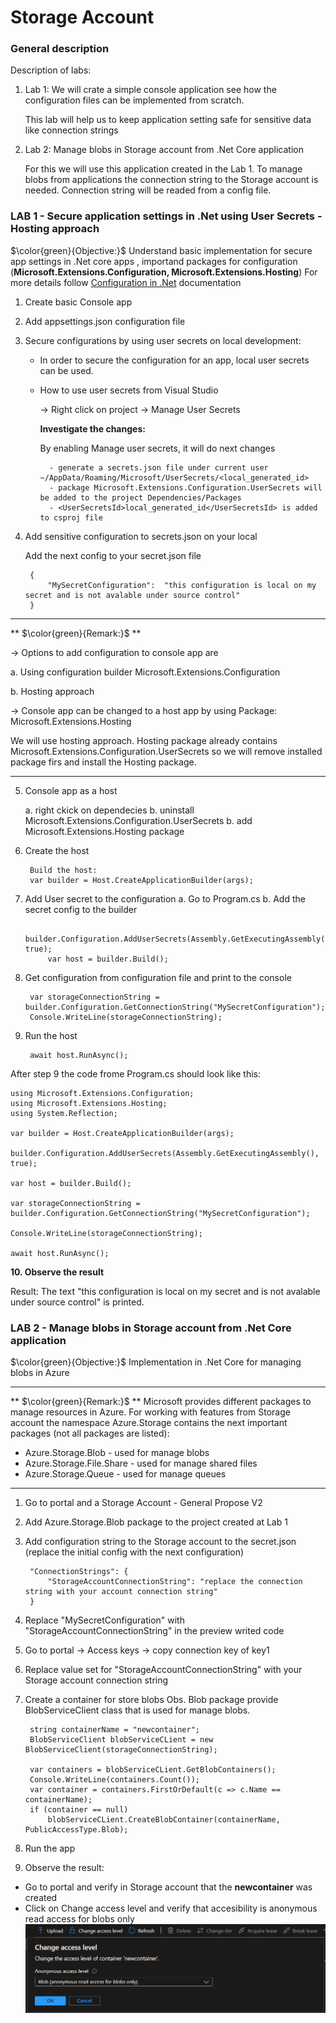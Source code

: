 # Storage Account
### General description

Description of labs:
1. Lab 1: We will crate a simple console application see how the configuration files can be implemented from scratch. 

	This lab will help us to keep application setting safe for sensitive data like connection strings

2. Lab 2: Manage blobs in Storage account from .Net Core application

	For this we will use this application created in the Lab 1. 
	To manage blobs from applications the connection string to the Storage account is needed. 
	Connection string will be readed from a config file.

### LAB 1 - Secure application settings in .Net using User Secrets - Hosting approach
$\color{green}{Objective:}$ Understand basic implementation for secure app settings in .Net core apps
, importand packages for configuration (**Microsoft.Extensions.Configuration, Microsoft.Extensions.Hosting**)
For more details follow [Configuration in .Net](https://learn.microsoft.com/en-us/dotnet/core/extensions/configuration) documentation

1. Create basic Console app
2. Add appsettings.json configuration file
3. Secure configurations by using user secrets on local development:
	- In order to secure the configuration for an app, local user secrets can be used.
	- How to use user secrets from Visual Studio
	
		-> Right click on project -> Manage User Secrets

		**Investigate the changes:**
		
		By enabling Manage user secrets, it will do next changes

			- generate a secrets.json file under current user ~/AppData/Roaming/Microsoft/UserSecrets/<local_generated_id>
			- package Microsoft.Extensions.Configuration.UserSecrets will be added to the project Dependencies/Packages
			- <UserSecretsId>local_generated_id</UserSecretsId> is added to csproj file

4. Add sensitive configuration to secrets.json on your local
			
	Add the next config to your secret.json file
		
		{
			"MySecretConfiguration":  "this configuration is local on my secret and is not avalable under source control"
		}
-------------------------------------------------------------------
** $\color{green}{Remark:}$ **

-> Options to add configuration to console app are

a. Using configuration builder Microsoft.Extensions.Configuration

b. Hosting approach 

-> Console app can be changed to a host app by using Package: Microsoft.Extensions.Hosting

We will use hosting approach. Hosting package already contains Microsoft.Extensions.Configuration.UserSecrets so we will remove installed package firs and install the Hosting package.

--------------------------------------------------------------------

5. Console app as a host

	a. right ckick on dependecies
	b. uninstall Microsoft.Extensions.Configuration.UserSecrets
	b. add Microsoft.Extensions.Hosting package 
6. Create the host

		Build the host:
		var builder = Host.CreateApplicationBuilder(args);

7. Add User secret to the configuration
	a. Go to Program.cs
	b. Add the secret config to the builder
		
			builder.Configuration.AddUserSecrets(Assembly.GetExecutingAssembly(), true);
			var host = builder.Build();
8. Get configuration from configuration file and print to the console

		var storageConnectionString = builder.Configuration.GetConnectionString("MySecretConfiguration");
		Console.WriteLine(storageConnectionString);

9. Run the host

		await host.RunAsync();


After step 9 the code frome Program.cs should look like this:
		
	using Microsoft.Extensions.Configuration;
	using Microsoft.Extensions.Hosting;
	using System.Reflection;
	
	var builder = Host.CreateApplicationBuilder(args);
	
	builder.Configuration.AddUserSecrets(Assembly.GetExecutingAssembly(), true);

	var host = builder.Build();

	var storageConnectionString = builder.Configuration.GetConnectionString("MySecretConfiguration");

	Console.WriteLine(storageConnectionString);

	await host.RunAsync();
**10. Observe the result**

Result: The text "this configuration is local on my secret and is not avalable under source control" is printed.


### LAB 2 - Manage blobs in Storage account from .Net Core application	
$\color{green}{Objective:}$ Implementation in .Net Core for managing blobs in Azure


----------------------------------------------------------------------------------
** $\color{green}{Remark:}$ **
Microsoft provides different packages to manage resources in Azure. For working with features from Storage account 
the namespace Azure.Storage contains the next important packages (not all packages are listed):
- Azure.Storage.Blob - used for manage blobs
- Azure.Storage.File.Share - used for manage shared files
- Azure.Storage.Queue - used for manage queues

----------------------------------------------------------------------------------

1. Go to portal and a Storage Account - General Propose V2 
2. Add Azure.Storage.Blob package to the project created at Lab 1
3. Add configuration string to the Storage account to the secret.json (replace the initial config with the next configuration)

		"ConnectionStrings": {
			"StorageAccountConnectionString": "replace the connection string with your account connection string"
		}
4. Replace "MySecretConfiguration" with "StorageAccountConnectionString" in the preview writed code 
5. Go to portal -> Access keys -> copy connection key of key1
6. Replace value set for  "StorageAccountConnectionString" with your Storage account connection string 
7. Create a container for store blobs
	Obs. Blob package provide BlobServiceClient class that is used for manage blobs.  

		string containerName = "newcontainer";
		BlobServiceClient blobServiceCLient = new BlobServiceClient(storageConnectionString);

		var containers = blobServiceCLient.GetBlobContainers();
		Console.WriteLine(containers.Count());
		var container = containers.FirstOrDefault(c => c.Name == containerName);
		if (container == null)
			blobServiceCLient.CreateBlobContainer(containerName, PublicAccessType.Blob);
8. Run the app
9. Observe the result:
- Go to portal and verify in Storage account that the **newcontainer** was created
- Click on Change access level and verify that accesibility is anonymous read access for blobs only
![Blob Accessibility](./Images/StorageAccount/ReadBloAccessibility.PNG "Public access to blob")

		